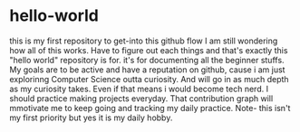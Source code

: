 # hello-world
this is my first repository to get-into this github flow
I am still wondering how all of this works. Have to figure out each things and that's exactly this "hello world" repository is for. it's for documenting all the beginner stuffs. 
My goals are to be active and have a reputation on github, cause i am just explorinng Computer Science outta curiosity. And will go in as much depth as my curiosity takes. Even if that means i would become tech nerd.
I should practice making projects everyday. That contribution graph will mmotivate me to keep going and tracking my daily practice. Note- this isn't my first priority but yes it is my daily hobby.
